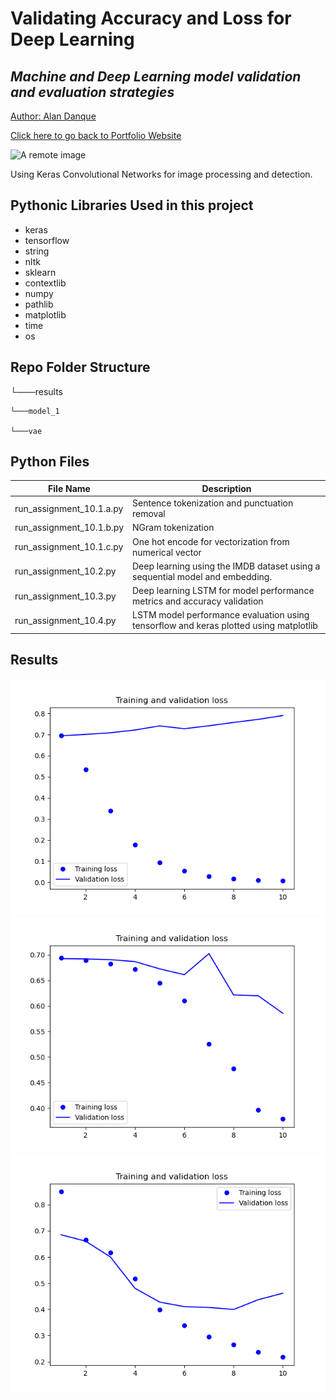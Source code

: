 # Validating Accuracy and Loss for Deep Learning

## _Machine and Deep Learning model validation and evaluation strategies_

<a href="https://www.linkedin.com/in/alandanque"> Author: Alan Danque </a>

<a href="https://adanque.github.io/">Click here to go back to Portfolio Website </a>

![A remote image](https://adanque.github.io/assets/img/MachineLearning.jpg)

Using Keras Convolutional Networks for image processing and detection.

## Pythonic Libraries Used in this project
- keras
- tensorflow
- string
- nltk
- sklearn
- contextlib
- numpy
- pathlib
- matplotlib
- time
- os

## Repo Folder Structure


└───results

    └───model_1

    └───vae

## Python Files 

| File Name  | Description |
| ------ | ------ |
| run_assignment_10.1.a.py | Sentence tokenization and punctuation removal |
| run_assignment_10.1.b.py | NGram tokenization |
| run_assignment_10.1.c.py | One hot encode for vectorization from numerical vector |
| run_assignment_10.2.py | Deep learning using the IMDB dataset using a sequential model and embedding. |
| run_assignment_10.3.py | Deep learning LSTM for model performance metrics and accuracy validation |
| run_assignment_10.4.py | LSTM model performance evaluation using tensorflow and keras plotted using matplotlib |

## Results

![A remote image](https://github.com/adanque/Validating-Accuracy-and-Loss-for-Deep-Learning/blob/main/results/model_1/Assignment_10.2_Model%20Accuracy%20Validation.png)
![A remote image](https://github.com/adanque/Validating-Accuracy-and-Loss-for-Deep-Learning/blob/main/results/model_1/Assignment_10.3_Model%20Accuracy%20Validation.png)
![A remote image](https://github.com/adanque/Validating-Accuracy-and-Loss-for-Deep-Learning/blob/main/results/model_1/Assignment_10.4_Model%20Accuracy%20Validation.png)
